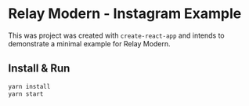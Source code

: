 # Relay Modern - Instagram Example

This was project was created with `create-react-app` and intends to demonstrate a minimal example for Relay Modern.

## Install & Run

```sh
yarn install
yarn start
```

